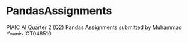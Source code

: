 # PandasAssignments
PIAIC AI Quarter 2 (Q2) Pandas Assignments submitted by Muhammad Younis IOT046510

